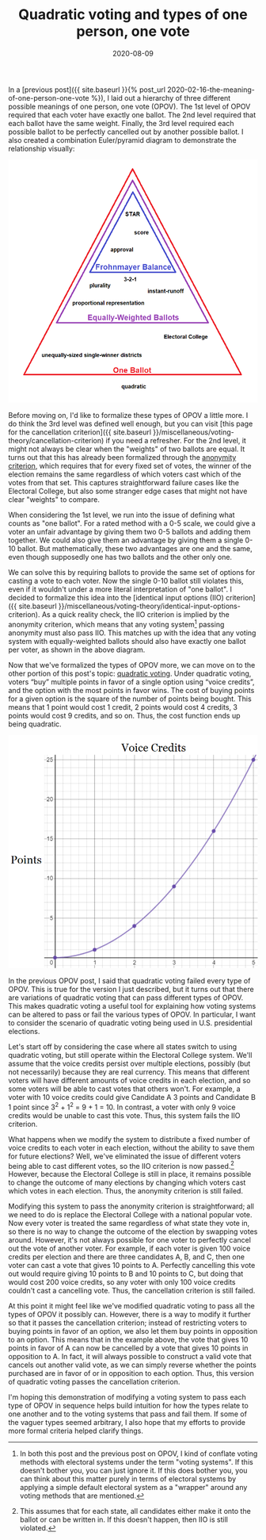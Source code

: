 ﻿---
layout: post
title: "Quadratic voting and types of one person, one vote"
date: 2020-08-09
---
In a [previous post]({{ site.baseurl }}{% post_url 2020-02-16-the-meaning-of-one-person-one-vote %}), I laid out a hierarchy of three different possible meanings of one person, one vote (OPOV). The 1st level of OPOV required that each voter have exactly one ballot. The 2nd level required that each ballot have the same weight. Finally, the 3rd level required each possible ballot to be perfectly cancelled out by another possible ballot. I also created a combination Euler/pyramid diagram to demonstrate the relationship visually:

![One person, one vote diagram](/assets/OPOV.png)

<!--break-->

Before moving on, I'd like to formalize these types of OPOV a little more. I do think the 3rd level was defined well enough, but you can visit [this page for the cancellation criterion]({{ site.baseurl }}/miscellaneous/voting-theory/cancellation-criterion) if you need a refresher. For the 2nd level, it might not always be clear when the "weights" of two ballots are equal. It turns out that this has already been formalized through the [anonymity criterion](https://electowiki.org/wiki/Neutrality_criterion), which requires that for every fixed set of votes, the winner of the election remains the same regardless of which voters cast which of the votes from that set. This captures straightforward failure cases like the Electoral College, but also some stranger edge cases that might not have clear "weights" to compare.

When considering the 1st level, we run into the issue of defining what counts as "one ballot". For a rated method with a 0-5 scale, we could give a voter an unfair advantage by giving them two 0-5 ballots and adding them together. We could also give them an advantage by giving them a single 0-10 ballot. But mathematically, these two advantages are one and the same, even though supposedly one has two ballots and the other only one.

We can solve this by requiring ballots to provide the same set of options for casting a vote to each voter. Now the single 0-10 ballot still violates this, even if it wouldn't under a more literal interpretation of "one ballot". I decided to formalize this idea into the [identical input options (IIO) criterion]({{ site.baseurl }}/miscellaneous/voting-theory/identical-input-options-criterion). As a quick reality check, the IIO criterion is implied by the anonymity criterion, which means that any voting system[^1] passing anonymity must also pass IIO. This matches up with the idea that any voting system with equally-weighted ballots should also have exactly one ballot per voter, as shown in the above diagram.

Now that we've formalized the types of OPOV more, we can move on to the other portion of this post's topic: [quadratic voting](https://papers.ssrn.com/sol3/papers.cfm?abstract_id=2003531). Under quadratic voting, voters “buy” multiple points in favor of a single option using “voice credits”, and the option with the most points in favor wins. The cost of buying points for a given option is the square of the number of points being bought. This means that 1 point would cost 1 credit, 2 points would cost 4 credits, 3 points would cost 9 credits, and so on. Thus, the cost function ends up being quadratic.

![Graph showing the quadratic nature of the cost function](/assets/quadratic-voting-cost.png)

In the previous OPOV post, I said that quadratic voting failed every type of OPOV. This is true for the version I just described, but it turns out that there are variations of quadratic voting that can pass different types of OPOV. This makes quadratic voting a useful tool for explaining how voting systems can be altered to pass or fail the various types of OPOV. In particular, I want to consider the scenario of quadratic voting being used in U.S. presidential elections.

Let's start off by considering the case where all states switch to using quadratic voting, but still operate within the Electoral College system. We'll assume that the voice credits persist over multiple elections, possibly (but not necessarily) because they are real currency. This means that different voters will have different amounts of voice credits in each election, and so some voters will be able to cast votes that others won't. For example, a voter with 10 voice credits could give Candidate A 3 points and Candidate B 1 point since 3<sup>2</sup> + 1<sup>2</sup> = 9 + 1 = 10. In contrast, a voter with only 9 voice credits would be unable to cast this vote. Thus, this system fails the IIO criterion.

What happens when we modify the system to distribute a fixed number of voice credits to each voter in each election, without the ability to save them for future elections? Well, we've eliminated the issue of different voters being able to cast different votes, so the IIO criterion is now passed.[^2] However, because the Electoral College is still in place, it remains possible to change the outcome of many elections by changing which voters cast which votes in each election. Thus, the anonymity criterion is still failed.

Modifying this system to pass the anonymity criterion is straightforward; all we need to do is replace the Electoral College with a national popular vote. Now every voter is treated the same regardless of what state they vote in, so there is no way to change the outcome of the election by swapping votes around. However, it's not always possible for one voter to perfectly cancel out the vote of another voter. For example, if each voter is given 100 voice credits per election and there are three candidates A, B, and C, then one voter can cast a vote that gives 10 points to A. Perfectly cancelling this vote out would require giving 10 points to B and 10 points to C, but doing that would cost 200 voice credits, so any voter with only 100 voice credits couldn't cast a cancelling vote. Thus, the cancellation criterion is still failed.

At this point it might feel like we've modified quadratic voting to pass all the types of OPOV it possibly can. However, there is a way to modify it further so that it passes the cancellation criterion; instead of restricting voters to buying points in favor of an option, we also let them buy points in opposition to an option. This means that in the example above, the vote that gives 10 points in favor of A can now be cancelled by a vote that gives 10 points in opposition to A. In fact, it will always possible to construct a valid vote that cancels out another valid vote, as we can simply reverse whether the points purchased are in favor of or in opposition to each option. Thus, this version of quadratic voting passes the cancellation criterion.

I'm hoping this demonstration of modifying a voting system to pass each type of OPOV in sequence helps build intuition for how the types relate to one another and to the voting systems that pass and fail them. If some of the vaguer types seemed arbitrary, I also hope that my efforts to provide more formal criteria helped clarify things.

[^1]: In both this post and the previous post on OPOV, I kind of conflate voting methods with electoral systems under the term "voting systems". If this doesn't bother you, you can just ignore it. If this does bother you, you can think about this matter purely in terms of electoral systems by applying a simple default electoral system as a "wrapper" around any voting methods that are mentioned.

[^2]: This assumes that for each state, all candidates either make it onto the ballot or can be written in. If this doesn't happen, then IIO is still violated.
